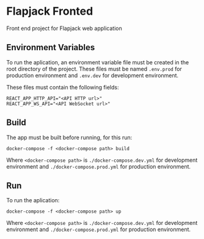 # Flapjack Fronted

Front end project for Flapjack web application

## Environment Variables

To run the aplication, an environment variable file must be created in the root directory of the project. These files must be named `.env.prod` for production environment and `.env.dev` for development environment.

These files must contain the following fields:

```
REACT_APP_HTTP_API="<API HTTP url>"
REACT_APP_WS_API="<API WebSocket url>"
```

## Build

The app must be built before running, for this run:

`docker-compose -f <docker-compose path> build`

Where `<docker-compose path>` is `./docker-compose.dev.yml` for development environment and `./docker-compose.prod.yml` for production environment.

## Run

To run the aplication:

`docker-compose -f <docker-compose path> up`

Where `<docker-compose path>` is `./docker-compose.dev.yml` for development environment and `./docker-compose.prod.yml` for production environment.